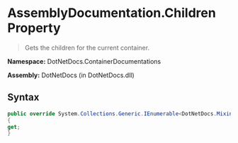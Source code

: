 # AssemblyDocumentation.Children Property
> Gets the children for the current container.

**Namespace:** DotNetDocs.ContainerDocumentations

**Assembly:** DotNetDocs (in DotNetDocs.dll)
## Syntax
```csharp
public override System.Collections.Generic.IEnumerable<DotNetDocs.Mixins.Contracts.IDocumentation> Children
{
get;
}
```
